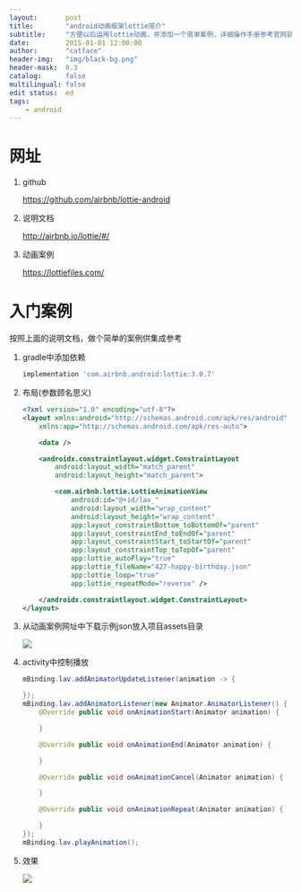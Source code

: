```yaml
---
layout:       post
title:        "android动画框架lottie简介"
subtitle:     "方便以后运用lottie动画，并添加一个简单案例，详细操作手册参考官网就ok了"
date:         2015-01-01 12:00:00
author:       "catface"
header-img:   "img/black-bg.png"
header-mask:  0.3
catalog:      false
multilingual: false
edit status:  ed
tags:
    - android
---
```


# 网址

1. github

    https://github.com/airbnb/lottie-android
    
2. 说明文档

    http://airbnb.io/lottie/#/
    
3. 动画案例

    https://lottiefiles.com/
    
# 入门案例

按照上面的说明文档，做个简单的案例供集成参考
    
1. gradle中添加依赖

    ``` gradle
    implementation 'com.airbnb.android:lottie:3.0.7'
    ```

2. 布局(参数顾名思义)

    ``` xml
    <?xml version="1.0" encoding="utf-8"?>
    <layout xmlns:android="http://schemas.android.com/apk/res/android"
        xmlns:app="http://schemas.android.com/apk/res-auto">
    
        <data />
    
        <androidx.constraintlayout.widget.ConstraintLayout
            android:layout_width="match_parent"
            android:layout_height="match_parent">
    
            <com.airbnb.lottie.LottieAnimationView
                android:id="@+id/lav_"
                android:layout_width="wrap_content"
                android:layout_height="wrap_content"
                app:layout_constraintBottom_toBottomOf="parent"
                app:layout_constraintEnd_toEndOf="parent"
                app:layout_constraintStart_toStartOf="parent"
                app:layout_constraintTop_toTopOf="parent"
                app:lottie_autoPlay="true"
                app:lottie_fileName="427-happy-birthday.json"
                app:lottie_loop="true"
                app:lottie_repeatMode="reverse" />
    
        </androidx.constraintlayout.widget.ConstraintLayout>
    </layout>
    ```
    
3. 从动画案例网址中下载示例json放入项目assets目录

    ![](http://itCatface.github.io/img/android/lottie1.png)
    
4. activity中控制播放

    ``` java
    mBinding.lav.addAnimatorUpdateListener(animation -> {
    
    });
    mBinding.lav.addAnimatorListener(new Animator.AnimatorListener() {
        @Override public void onAnimationStart(Animator animation) {
    
        }
    
        @Override public void onAnimationEnd(Animator animation) {
    
        }
    
        @Override public void onAnimationCancel(Animator animation) {
    
        }
    
        @Override public void onAnimationRepeat(Animator animation) {
    
        }
    });
    mBinding.lav.playAnimation();
    ```
    
5. 效果

    ![](http://itCatface.github.io/img/android/lottie2.gif)

    